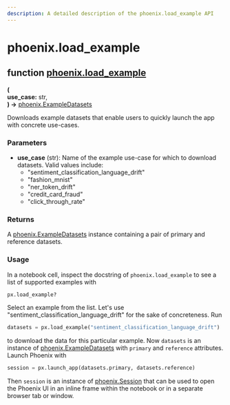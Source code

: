 ```yaml
---
description: A detailed description of the phoenix.load_example API
---
```


# phoenix.load\_example

## function [phoenix.load\_example](https://github.com/Arize-ai/phoenix/blob/main/src/phoenix/datasets/fixtures.py)

**(**\
&#x20;       **use\_case:** str,\
**)  ->**  [phoenix.ExampleDatasets](phoenix.exampledatasets.md)

Downloads example datasets that enable users to quickly launch the app with concrete use-cases.

### Parameters

* **use\_case** (str): Name of the example use-case for which to download datasets. Valid values include:
  * "sentiment\_classification\_language\_drift"
  * "fashion\_mnist"
  * "ner\_token\_drift"
  * "credit\_card\_fraud"
  * "click\_through\_rate"

### Returns

A [phoenix.ExampleDatasets](phoenix.exampledatasets.md) instance containing a pair of primary and reference datasets.

### Usage

In a notebook cell, inspect the docstring of `phoenix.load_example` to see a list of supported examples with

```python
px.load_example?
```

Select an example from the list. Let's use "sentiment\_classification\_language\_drift" for the sake of concreteness. Run

```python
datasets = px.load_example("sentiment_classification_language_drift")
```

to download the data for this particular example. Now `datasets` is an instance of [phoenix.ExampleDatasets](phoenix.exampledatasets.md) with `primary` and `reference` attributes. Launch Phoenix with

```python
session = px.launch_app(datasets.primary, datasets.reference)
```

Then `session` is an instance of [phoenix.Session](../sessions/phoenix.session.md) that can be used to open the Phoenix UI in an inline frame within the notebook or in a separate browser tab or window.
